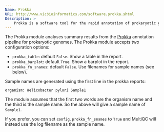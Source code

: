 ```yaml
---
Name: Prokka
URL: http://www.vicbioinformatics.com/software.prokka.shtml
Description: >
	Prokka is a software tool for the rapid annotation of prokaryotic genomes.
---
```


The Prokka module analyses summary results from the
[Prokka](http://www.vicbioinformatics.com/software.prokka.shtml) annotation
pipeline for prokaryotic genomes.
The Prokka module accepts two configuration options:

* `prokka_table`: default `False`. Show a table in the report.
* `prokka_barplot`: default `True`. Show a barplot in the report.
* `prokka_fn_snames`: default `False`. Use filenames for sample names (see below).

Sample names are generated using the first line in the prokka reports:
```
organism: Helicobacter pylori Sample1
```
The module assumes that the first two words are the organism name and
the third is the sample name. So the above will give a sample name of
`Sample1`.

If you prefer, you can set `config.prokka_fn_snames` to `True` and MultiQC
will instead use the log filename as the sample name.
